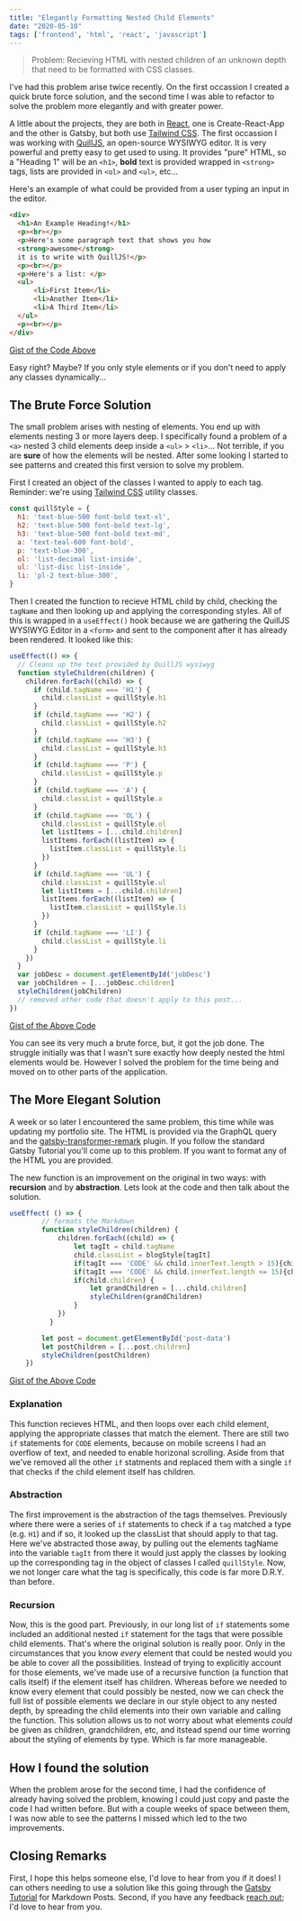```yaml
---
title: "Elegantly Formatting Nested Child Elements"
date: "2020-05-10"
tags: ['frontend', 'html', 'react', 'javascript']
---
```


> Problem: Recieving HTML with nested children of an unknown depth that need to be formatted with CSS classes.

I've had this problem arise twice recently. On the first occassion I created a quick brute force solution, and the second time I was able to refactor to solve the problem more elegantly and with greater power.

A little about the projects, they are both in [React](http://reactjs.org/), one is Create-React-App and the other is Gatsby, but both use [Tailwind CSS](tailwindcss.com).
The first occassion I was working with [QuillJS](https://quilljs.com/), an open-source WYSIWYG editor. It is very powerful and pretty easy to get used to using. It provides "pure" HTML, so a "Heading 1" will be an `<h1>`, **bold** text is provided wrapped in `<strong>` tags, lists are provided in `<ol>` and `<ul>`, etc...

Here's an example of what could be provided from a user typing an input in the editor.

```html
<div>
  <h1>An Example Heading!</h1>
  <p><br></p>
  <p>Here's some paragraph text that shows you how
  <strong>awesome</strong>
  it is to write with QuillJS!</p>
  <p><br></p>
  <p>Here's a list: </p>
  <ul>
      <li>First Item</li>
      <li>Another Item</li>
      <li>A Third Item</li>
  </ul>
  <p><br></p>
</div>

```

[Gist of the Code Above](https://gist.github.com/pickleat/0e264dffe787e104edb2cd0b2919233a.js)

Easy right? Maybe? If you only style elements or if you don't need to apply any classes dynamically...

## The Brute Force Solution

The small problem arises with nesting of elements. You end up with elements nesting 3 or more layers deep. I specifically found a problem of a `<a>` nested 3 child elements deep inside a `<ul>` > `<li>`...
Not terrible, if you are __sure__ of how the elements will be nested. After some looking I started to see patterns and created this first version to solve my problem.

First I created an object of the classes I wanted to apply to each tag. Reminder: we're using [Tailwind CSS](tailwindcss.com) utility classes.

```js
const quillStyle = {
  h1: 'text-blue-500 font-bold text-xl',
  h2: 'text-blue-500 font-bold text-lg',
  h3: 'text-blue-500 font-bold text-md',
  a: 'text-teal-600 font-bold',
  p: 'text-blue-300',
  ol: 'list-decimal list-inside',
  ul: 'list-disc list-inside',
  li: 'pl-2 text-blue-300',
}

```

Then I created the function to recieve HTML child by child, checking the `tagName` and then looking up and applying the corresponding styles.
All of this is wrapped in a `useEffect()` hook because we are gathering the QuillJS WYSIWYG Editor in a `<form>` and sent to the component after it has already been rendered.
It looked like this:

```js
useEffect(() => {
  // Cleans up the text provided by QuillJS wysiwyg
  function styleChildren(children) {
    children.forEach((child) => {
      if (child.tagName === 'H1') {
        child.classList = quillStyle.h1
      }
      if (child.tagName === 'H2') {
        child.classList = quillStyle.h2
      }
      if (child.tagName === 'H3') {
        child.classList = quillStyle.h3
      }
      if (child.tagName === 'P') {
        child.classList = quillStyle.p
      }
      if (child.tagName === 'A') {
        child.classList = quillStyle.a
      }
      if (child.tagName === 'OL') {
        child.classList = quillStyle.ol
        let listItems = [...child.children]
        listItems.forEach((listItem) => {
          listItem.classList = quillStyle.li
        })
      }
      if (child.tagName === 'UL') {
        child.classList = quillStyle.ul
        let listItems = [...child.children]
        listItems.forEach((listItem) => {
          listItem.classList = quillStyle.li
        })
      }
      if (child.tagName === 'LI') {
        child.classList = quillStyle.li
      }
    })
  }
  var jobDesc = document.getElementById('jobDesc')
  var jobChildren = [...jobDesc.children]
  styleChildren(jobChildren)
  // removed other code that doesn't apply to this post...
})
```

[Gist of the Above Code](https://gist.github.com/pickleat/0474d89b4df1f0632992f541c44129b5)

You can see its very much a brute force, but, it got the job done.
The struggle initially was that I wasn't sure exactly how deeply nested the html elements would be. However I solved the problem for the time being and moved on to other parts of the application.

## The More Elegant Solution

A week or so later I encountered the same problem, this time while was updating my portfolio site. The HTML is provided via the GraphQL query and the [gatsby-transformer-remark](https://www.gatsbyjs.org/packages/gatsby-transformer-remark/) plugin. If you follow the standard Gatsby Tutorial you'll come up to this problem. If you want to format any of the HTML you are provided.

The new function is an improvement on the original in two ways: with **recursion** and by **abstraction**. Lets look at the code and then talk about the solution.

```js
useEffect( () => {
        // formats the Markdown
        function styleChildren(children) {
            children.forEach((child) => {
                let tagIt = child.tagName
                child.classList = blogStyle[tagIt]
                if(tagIt === 'CODE' && child.innerText.length > 15){child.classList = longCode[tagIt]}
                if(tagIt === 'CODE' && child.innerText.length <= 15){child.classList = shortCode[tagIt]}
                if(child.children) {
                    let grandChildren = [...child.children]
                    styleChildren(grandChildren)
                }
            })
          }

        let post = document.getElementById('post-data')
        let postChildren = [...post.children]
        styleChildren(postChildren)
    })
```

[Gist of the Above Code](https://gist.github.com/pickleat/e66075084ac0f5716ac7d2a91a550287)

### Explanation

This function recieves HTML, and then loops over each child element, applying the appropriate classes that match the element. There are still two `if` statements for `CODE` elements, because on mobile screens I had an overflow of text, and needed to enable horizonal scrolling. Aside from that we've removed all the other `if` statments and replaced them with a single `if` that checks if the child element itself has children.

### Abstraction

The first improvement is the abstraction of the tags themselves. Previously where there were a series of `if` statements to check if a `tag` matched a type (e.g. `H1`) and if so, it looked up the classList that should apply to that tag. Here we've abstracted those away, by pulling out the elements tagName into the variable `tagIt` from there it would just apply the classes by looking up the corresponding tag in the object of classes I called `quillStyle`. Now, we not longer care what the tag is specifically, this code is far more D.R.Y. than before.

### Recursion

Now, this is the good part. Previously, in our long list of `if` statements some included an additional nested `if` statement for the tags that were possible child elements. That's where the original solution is really poor. Only in the circumstances that you know _every_ element that could be nested would you be able to cover all the possibilities. Instead of trying to explicitly account for those elements, we've made use of a recursive function (a function that calls itself) if the element itself has children. Whereas before we needed to know every element that could possibly be nested, now we can check the full list of possible elements we declare in our style object to any nested depth, by spreading the child elements into their own variable and calling the function. This solution allows us to not worry about what elements _could_ be given as children, grandchildren, etc, and itstead spend our time worring about the styling of elements by type. Which is far more manageable.

## How I found the solution

When the problem arose for the second time, I had the confidence of already having solved the problem, knowing I could just copy and paste the code I had written before. But with a couple weeks of space between them, I was now able to see the patterns I missed which led to the two improvements.

## Closing Remarks

First, I hope this helps someone else, I'd love to hear from you if it does! I can others needing to use a solution like this going through the [Gatsby Tutorial](https://www.gatsbyjs.org/tutorial/) for Markdown Posts. Second, if you have any feedback [reach out](/contact/); I'd love to hear from you.
